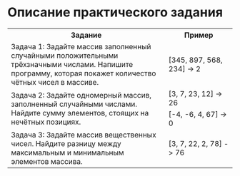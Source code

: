 # Описание практического задания

<table>
	<tr>
	    <th>Задание</th>
	    <th>Пример</th>  
	</tr>
    <tr>
	    <td rowspan="1" width="70%">Задача 1: Задайте массив заполненный случайными положительными трёхзначными числами. Напишите программу, которая покажет количество чётных чисел в массиве.</td>
	    <td>[345, 897, 568, 234] -> 2</td>
	</tr>
	<tr>
	    <td rowspan="2" width="70%">Задача 2: Задайте одномерный массив, заполненный случайными числами. Найдите сумму элементов, стоящих на нечётных позициях.</td>
	    <td>[3, 7, 23, 12] -> 26</td>
	</tr>
    <tr>
	    <td>[-4, -6, 4, 67] -> 0</td>  
    </tr>
	<tr>
	    <td rowspan="1" width="70%">Задача 3: Задайте массив вещественных чисел. Найдите разницу между максимальным и минимальным элементов массива.</td>
	    <td>[3, 7, 22, 2, 78] -> 76</td>
	</tr>
</table>
